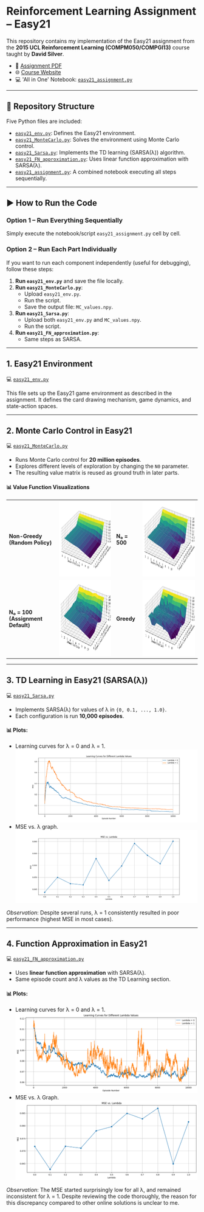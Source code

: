 # Reinforcement Learning Assignment – Easy21

This repository contains my implementation of the Easy21 assignment from the **2015 UCL Reinforcement Learning (COMPM050/COMPGI13)** course taught by **David Silver**.

- 📄 [Assignment PDF](https://davidstarsilver.wordpress.com/wp-content/uploads/2025/04/easy21-assignment.pdf)  
- 🌐 [Course Website](https://davidstarsilver.wordpress.com/teaching/)
- 💻 'All in One' Notebook: [`easy21_assignment.py`](https://github.com/mehditzh/Easy21_RL_Assignment/blob/main/Notebooks/0-easy21_assignment.py)

---

## 📁 Repository Structure

Five Python files are included:

- [`easy21_env.py`](https://github.com/mehditzh/Easy21_RL_Assignment/blob/main/Notebooks/1-easy21_env.py): Defines the Easy21 environment.
- [`easy21_MonteCarlo.py`](https://github.com/mehditzh/Easy21_RL_Assignment/blob/main/Notebooks/2-easy21_montecarlo.py): Solves the environment using Monte Carlo control.
- [`easy21_Sarsa.py`](https://github.com/mehditzh/Easy21_RL_Assignment/blob/main/Notebooks/3-easy21_sarsa.py): Implements the TD learning (SARSA(λ)) algorithm.
- [`easy21_FN_approximation.py`](https://github.com/mehditzh/Easy21_RL_Assignment/blob/main/Notebooks/4-easy21_fn_approximation.py): Uses linear function approximation with SARSA(λ).
- [`easy21_assignment.py`](https://github.com/mehditzh/Easy21_RL_Assignment/blob/main/Notebooks/0-easy21_assignment.py): A combined notebook executing all steps sequentially.

---

## ▶️ How to Run the Code

### Option 1 – Run Everything Sequentially
Simply execute the notebook/script `easy21_assignment.py` cell by cell.

### Option 2 – Run Each Part Individually
If you want to run each component independently (useful for debugging), follow these steps:

1. **Run `easy21_env.py`** and save the file locally.
2. **Run `easy21_MonteCarlo.py`**:
   - Upload `easy21_env.py`.
   - Run the script.
   - Save the output file: `MC_values.npy`.
3. **Run `easy21_Sarsa.py`**:
   - Upload both `easy21_env.py` and `MC_values.npy`.
   - Run the script.
4. **Run `easy21_FN_approximation.py`**:
   - Same steps as SARSA.

---

##  1. Easy21 Environment

💻 [`easy21_env.py`](https://github.com/mehditzh/Easy21_RL_Assignment/blob/main/Notebooks/1-easy21_env.py)

This file sets up the Easy21 game environment as described in the assignment. It defines the card drawing mechanism, game dynamics, and state-action spaces.

---

##  2. Monte Carlo Control in Easy21

💻 [`easy21_MonteCarlo.py`](https://github.com/mehditzh/Easy21_RL_Assignment/blob/main/Notebooks/2-easy21_montecarlo.py)

- Runs Monte Carlo control for **20 million episodes**.
- Explores different levels of exploration by changing the `N0` parameter.
- The resulting value matrix is reused as ground truth in later parts.

#### 📊 Value Function Visualizations

<table>
  <tr>
    <td><b>Non-Greedy<br>(Random Policy)</b></td> 
    <td>
      <img src="https://github.com/mehditzh/Easy21_RL_Assignment/blob/main/Plots/2.%20Monte%20Carlo%20Plots/MonteCarlo.NonGreedy.jpg?raw=true" height="200" width="280"/>
    </td>
    <td><b>N₀ = 500</b></td> 
    <td>
      <img src="https://github.com/mehditzh/Easy21_RL_Assignment/blob/main/Plots/2.%20Monte%20Carlo%20Plots/MonteCarlo.N0500Greedy.jpg?raw=true" height="200" width="280"/>
    </td>
  </tr>
  <tr>
    <td><b>N₀ = 100<br>(Assignment Default)</b></td> 
    <td>
      <img src="https://github.com/mehditzh/Easy21_RL_Assignment/blob/main/Plots/2.%20Monte%20Carlo%20Plots/MonteCarlo.N0100Greedy.jpg?raw=true" height="200" width="280"/>
    </td>
    <td><b>Greedy</b></td>
    <td>
      <img src="https://github.com/mehditzh/Easy21_RL_Assignment/blob/main/Plots/2.%20Monte%20Carlo%20Plots/MonteCarlo.Greedy.jpg?raw=true" height="200" width="280"/>
    </td>
  </tr>
</table>

---

##  3. TD Learning in Easy21 (SARSA(λ))

💻 [`easy21_Sarsa.py`](https://github.com/mehditzh/Easy21_RL_Assignment/blob/main/Notebooks/3-easy21_sarsa.py)

- Implements SARSA(λ) for values of λ in `{0, 0.1, ..., 1.0}`.
- Each configuration is run **10,000 episodes**.
  
#### 📊 Plots:
- Learning curves for λ = 0 and λ = 1.
![Learning Curves](https://github.com/mehditzh/Easy21_RL_Assignment/blob/main/Plots/3.%20Sarsa%20Plots/Sarsa.Leaning_Curves.png)
- MSE vs. λ graph.
![MSE vs. λ](https://github.com/mehditzh/Easy21_RL_Assignment/blob/main/Plots/3.%20Sarsa%20Plots/Sarsa.MSE_vs_Lambda.png)

*Observation*: Despite several runs, λ = 1 consistently resulted in poor performance (highest MSE in most cases).

---

##  4. Function Approximation in Easy21

💻 [`easy21_FN_approximation.py`](https://github.com/mehditzh/Easy21_RL_Assignment/blob/main/Notebooks/4-easy21_fn_approximation.py)

- Uses **linear function approximation** with SARSA(λ).
- Same episode count and λ values as the TD Learning section.

#### 📊 Plots:
- Learning curves for λ = 0 and λ = 1.
![Learning Curve](https://github.com/mehditzh/Easy21_RL_Assignment/blob/main/Plots/4.%20Linear%20Function%20Approximation%20Plots/FN_Approximator.Learning_Curves.png)
- MSE vs. λ Graph.
![MSE vs. λ](https://github.com/mehditzh/Easy21_RL_Assignment/blob/main/Plots/4.%20Linear%20Function%20Approximation%20Plots/FN_Approximator.MSE_vs_lambdas.png)

*Observation*: The MSE started surprisingly low for all λ, and remained inconsistent for λ = 1. Despite reviewing the code thoroughly, the reason for this discrepancy compared to other online solutions is unclear to me.



